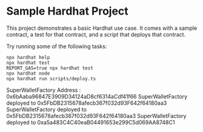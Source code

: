 # Sample Hardhat Project

This project demonstrates a basic Hardhat use case. It comes with a sample contract, a test for that contract, and a script that deploys that contract.

Try running some of the following tasks:

```shell
npx hardhat help
npx hardhat test
REPORT_GAS=true npx hardhat test
npx hardhat node
npx hardhat run scripts/deploy.ts
```

SuperWalletFactory Address : 0x6bAaba96847E3909D34124aD8cf6314aCdf41f66
SuperWalletFactory deployed to 0x5FbDB2315678afecb367f032d93F642f64180aa3
SuperWalletFactory deployed to 0x5FbDB2315678afecb367f032d93F642f64180aa3
SuperWalletFactory deployed to 0xa5a483C4C40eaB04491653e299C5d069AA8748C1